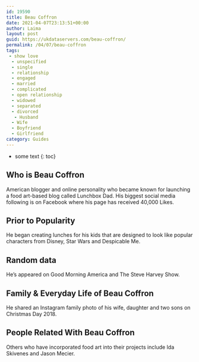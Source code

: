 ```yaml
---
id: 19590
title: Beau Coffron
date: 2021-04-07T23:13:51+00:00
author: Laima
layout: post
guid: https://ukdataservers.com/beau-coffron/
permalink: /04/07/beau-coffron
tags:
 - show love
  - unspecified
  - single
  - relationship
  - engaged
  - married
  - complicated
  - open relationship
  - widowed
  - separated
  - divorced
   - Husband
  - Wife
  - Boyfriend
  - Girlfriend
category: Guides
---
```


* some text
{: toc}


## Who is Beau Coffron
                  
                  
                  
American blogger and online personality who became known for launching a food art-based blog called Lunchbox Dad. His biggest social media following is on Facebook where his page has received 40,000 Likes.
                  
              
            
              
            
                
                
                
## Prior to Popularity
                  
                  
                  
He began creating lunches for his kids that are designed to look like popular characters from Disney, Star Wars and Despicable Me.
                  
              
            
              
            
                
                
                
## Random data
                  
                  
                  
He&#8217;s appeared on Good Morning America and The Steve Harvey Show.
                  
              
            
              
            
                
                
                
## Family & Everyday Life of Beau Coffron
                  
                  
                  
He shared an Instagram family photo of his wife, daughter and two sons on Christmas Day 2018.
                  
              
            
              
            
                
                
                
## People Related With Beau Coffron
                  
                  
                  
Others who have incorporated food art into their projects include Ida Skivenes and Jason Mecier.
                  
              
            
              
            
                
              
            
              
              
            
            
              
            
          
          
          